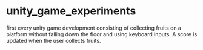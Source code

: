 # unity_game_experiments
first every unity game development consisting of collecting fruits on a platform without falling down the floor and using keyboard inputs.
A score is updated when the user collects fruits.
